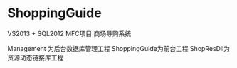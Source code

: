 # ShoppingGuide
VS2013 + SQL2012 MFC项目
商场导购系统

Management 为后台数据库管理工程
ShoppingGuide为前台工程
ShopResDll为资源动态链接库工程

